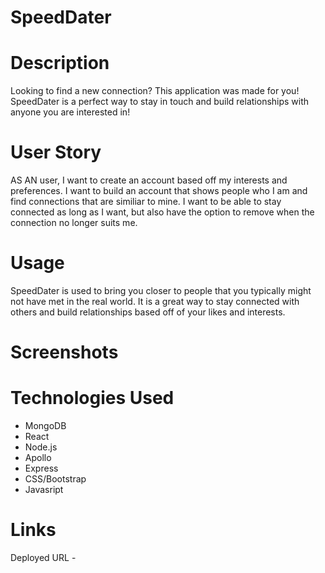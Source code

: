 # SpeedDater

# Description
Looking to find a new connection? This application was made for you! SpeedDater is a perfect way to stay in touch and build relationships with anyone you are interested in!

# User Story
AS AN user, I want to create an account based off my interests and preferences.  I want to build an account that shows people who I am and find connections that are similiar to mine.  I want to be able to stay connected as long as I want, but also have the option to remove when the connection no longer suits me.

# Usage
SpeedDater is used to bring you closer to people that you typically might not have met in the real world.  It is a great way to stay connected with others and build relationships based off of your likes and interests.

# Screenshots


# Technologies Used
* MongoDB
* React
* Node.js
* Apollo
* Express
* CSS/Bootstrap
* Javasript

# Links
Deployed URL - 

